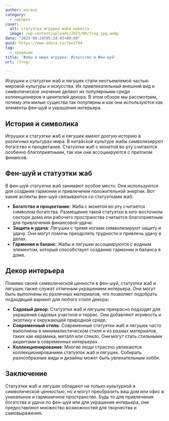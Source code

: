 ```yaml
---
author: morava
category:
  - сюрприз
cover:
  alt: статуэтка игрушка жаба невеста
  image: /wp-content/uploads/2023/09/frog-jpg.webp
date: "2023-09-29T05:24:43+00:00"
guid: https://www.adora.ru/?p=2784
tag:
  - традиции
title: 'Жабы в мире игрушек: Искусство и Фен-шуй'
url: /frog/

---
```

Игрушки и статуэтки жаб и лягушек стали неотъемлемой частью мировой культуры и искусства. Их привлекательный внешний вид и символическое значение делают их популярными среди коллекционеров и ценителей декора. В этом обзоре мы рассмотрим, почему эти милые существа так популярны и как они используются как элементы фен-шуй и украшения интерьера.

## **История и символика**

Игрушки и статуэтки жаб и лягушек имеют долгую историю в различных культурах мира. В китайской культуре жабы символизируют богатство и процветание. Статуэтки жаб с монетой во рту считаются особенно благоприятными, так как они ассоциируются с притоком финансов.

## **Фен-шуй и статуэтки жаб**

В фен-шуй статуэтки жаб занимают особое место. Они используются для создания гармонии и привлечения положительной энергии. Вот какие аспекты фен-шуй связываются со статуэтками жаб:

- **Богатство и процветание**: Жаба с монетой во рту считается символом богатства. Размещение такой статуэтки в юго-восточном секторе дома или рабочего пространства считается благоприятным для привлечения финансовой удачи.
- **Защита и удача**: Лягушки с тремя ногами символизируют защиту и удачу. Они могут помочь преодолеть трудности и привлечь удачу в делах.
- **Гармония и баланс**: Жабы и лягушки ассоциируются с водным элементом, который способствует созданию гармонии и баланса в доме.

## **Декор интерьера**

Помимо своей символической ценности в фен-шуй, статуэтки жаб и лягушек также служат отличным украшением интерьера. Они могут быть выполнены из различных материалов, что позволяет подобрать подходящий вариант для любого стиля декора:

- **Садовый декор**: Статуэтки жаб и лягушек прекрасно подходят для украшения садовых участков и террас. Они добавляют игривость и экзотику к окружающей природной среде.
- **Современный стиль**: Современные статуэтки жаб и лягушек часто выполнены в минималистическом стиле и из разных материалов, таких как керамика, металл или стекло. Они могут стать стильными акцентами в современных интерьерах.
- **Коллекционирование**: Многие люди страстно увлекаются коллекционированием статуэток жаб и лягушек. Собирать разнообразные виды и дизайны может быть увлекательным хобби.

## **Заключение**

Статуэтки жаб и лягушек обладают не только культурной и символической ценностью, но и могут преобразить ваш дом или офис в уникальное и гармоничное пространство. Будь то для привлечения богатства и удачи по фен-шуй или для украшения интерьера, они предоставляют множество возможностей для творчества и самовыражения.
